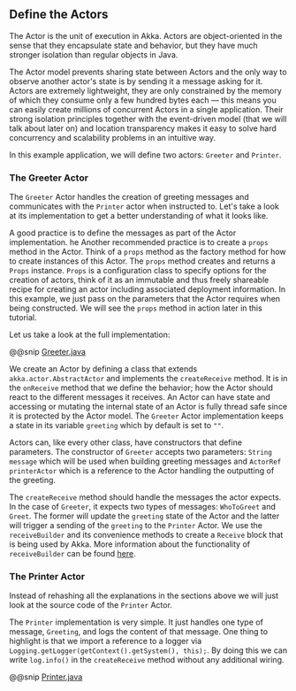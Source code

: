 Define the Actors
-----------------

The Actor is the unit of execution in Akka. Actors are object-oriented in the sense that they encapsulate state and behavior, but they have much stronger isolation than regular objects in Java.

The Actor model prevents sharing state between Actors and the only way to observe another actor's state is by sending it a message asking for it. Actors are extremely lightweight, they are only constrained by the memory of which they consume only a few hundred bytes each &#8212; this means you can easily create millions of concurrent Actors in a single application. Their strong isolation principles together with the event-driven model (that we will talk about later on) and location transparency makes it easy to solve hard concurrency and scalability problems in an intuitive way.

In this example application, we will define two actors: `Greeter` and `Printer`.

### The Greeter Actor

The `Greeter` Actor handles the creation of greeting messages and communicates with the `Printer` actor when instructed to. Let's take a look at its implementation to get a better understanding of what it looks like.

A good practice is to define the messages as part of the Actor implementation. he Another recommended practice is to create a `props` method in the Actor. Think of a `props` method as the factory method for how to create instances of this Actor. The `props` method creates and returns a `Props` instance. `Props` is a configuration class to specify options for the creation of actors, think of it as an immutable and thus freely shareable recipe for creating an actor including associated deployment information. In this example, we just pass on the parameters that the Actor requires when being constructed. We will see the `props` method in action later in this tutorial.

Let us take a look at the full implementation:  

@@snip [Greeter.java]($g8src$/java/com/lightbend/akka/sample/Greeter.java)

We create an Actor by defining a class that extends `akka.actor.AbstractActor` and implements the `createReceive` method. It is in the `onReceive` method that we define the behavior; how the Actor should react to the different messages it receives. An Actor can have state and accessing or mutating the internal state of an Actor is fully thread safe since it is protected by the Actor model. The `Greeter` Actor implementation keeps a state in its variable `greeting` which by default is set to `""`.

Actors can, like every other class, have constructors that define parameters. The constructor of `Greeter` accepts two parameters: `String message` which will be used when building greeting messages and `ActorRef printerActor` which is a reference to the Actor handling the outputting of the greeting.

The `createReceive` method should handle the messages the actor expects. In the case of `Greeter`, it expects two types of messages: `WhoToGreet` and `Greet`. The former will update the `greeting` state of the Actor and the latter will trigger a sending of the `greeting` to the `Printer` Actor. We use the `receiveBuilder` and its convenience methods to create a `Receive` block that is being used by Akka. More information about the functionality of `receiveBuilder` can be found [here](http://doc.akka.io/docs/akka/2.5/java/actors.html#Receive_messages).

### The Printer Actor

Instead of rehashing all the explanations in the sections above we will just look at the source code of the `Printer` Actor.

The `Printer` implementation is very simple. It just handles one type of message, `Greeting`, and logs the content of that message. One thing to highlight is that we import a reference to a logger via `Logging.getLogger(getContext().getSystem(), this);`. By doing this we can write `log.info()` in the `createReceive` method without any additional wiring.

@@snip [Printer.java]($g8src$/java/com/lightbend/akka/sample/Printer.java)

